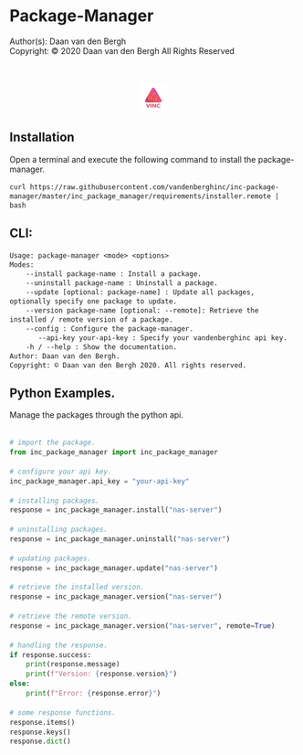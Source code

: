 # Package-Manager
Author(s):  Daan van den Bergh<br>
Copyright:  © 2020 Daan van den Bergh All Rights Reserved<br>
<br>
<br>
<p align="center">
  <img src="https://raw.githubusercontent.com/vandenberghinc/public-storage/master/vandenberghinc/icon/icon.png" alt="Bergh-Encryption" width="50"/>
</p>

## Installation
Open a terminal and execute the following command to install the package-manager.

	curl https://raw.githubusercontent.com/vandenberghinc/inc-package-manager/master/inc_package_manager/requirements/installer.remote | bash 


## CLI:
	Usage: package-manager <mode> <options> 
	Modes:
	    --install package-name : Install a package.
	    --uninstall package-name : Uninstall a package.
	    --update [optional: package-name] : Update all packages, optionally specify one package to update.
	    --version package-name [optional: --remote]: Retrieve the installed / remote version of a package.
	    --config : Configure the package-manager.
	       --api-key your-api-key : Specify your vandenberghinc api key.
	    -h / --help : Show the documentation.
	Author: Daan van den Bergh. 
	Copyright: © Daan van den Bergh 2020. All rights reserved.

## Python Examples.

Manage the packages through the python api.
```python

# import the package.
from inc_package_manager import inc_package_manager

# configure your api key.
inc_package_manager.api_key = "your-api-key"

# installing packages.
response = inc_package_manager.install("nas-server")

# uninstalling packages.
response = inc_package_manager.uninstall("nas-server")

# updating packages.
response = inc_package_manager.update("nas-server")

# retrieve the installed version.
response = inc_package_manager.version("nas-server")

# retrieve the remote version.
response = inc_package_manager.version("nas-server", remote=True)

# handling the response.
if response.success: 
	print(response.message)
	print(f"Version: {response.version}")
else:
	print(f"Error: {response.error}")

# some response functions.
response.items()
response.keys()
response.dict()

```
